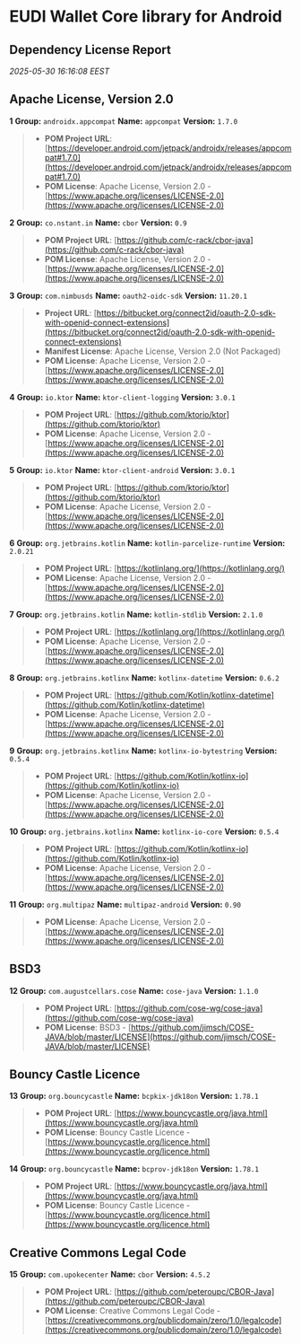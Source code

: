 
# EUDI Wallet Core library for Android
## Dependency License Report
_2025-05-30 16:16:08 EEST_
## Apache License, Version 2.0

**1** **Group:** `androidx.appcompat` **Name:** `appcompat` **Version:** `1.7.0` 
> - **POM Project URL**: [https://developer.android.com/jetpack/androidx/releases/appcompat#1.7.0](https://developer.android.com/jetpack/androidx/releases/appcompat#1.7.0)
> - **POM License**: Apache License, Version 2.0 - [https://www.apache.org/licenses/LICENSE-2.0](https://www.apache.org/licenses/LICENSE-2.0)

**2** **Group:** `co.nstant.in` **Name:** `cbor` **Version:** `0.9` 
> - **POM Project URL**: [https://github.com/c-rack/cbor-java](https://github.com/c-rack/cbor-java)
> - **POM License**: Apache License, Version 2.0 - [https://www.apache.org/licenses/LICENSE-2.0](https://www.apache.org/licenses/LICENSE-2.0)

**3** **Group:** `com.nimbusds` **Name:** `oauth2-oidc-sdk` **Version:** `11.20.1` 
> - **Project URL**: [https://bitbucket.org/connect2id/oauth-2.0-sdk-with-openid-connect-extensions](https://bitbucket.org/connect2id/oauth-2.0-sdk-with-openid-connect-extensions)
> - **Manifest License**: Apache License, Version 2.0 (Not Packaged)
> - **POM License**: Apache License, Version 2.0 - [https://www.apache.org/licenses/LICENSE-2.0](https://www.apache.org/licenses/LICENSE-2.0)

**4** **Group:** `io.ktor` **Name:** `ktor-client-logging` **Version:** `3.0.1` 
> - **POM Project URL**: [https://github.com/ktorio/ktor](https://github.com/ktorio/ktor)
> - **POM License**: Apache License, Version 2.0 - [https://www.apache.org/licenses/LICENSE-2.0](https://www.apache.org/licenses/LICENSE-2.0)

**5** **Group:** `io.ktor` **Name:** `ktor-client-android` **Version:** `3.0.1` 
> - **POM Project URL**: [https://github.com/ktorio/ktor](https://github.com/ktorio/ktor)
> - **POM License**: Apache License, Version 2.0 - [https://www.apache.org/licenses/LICENSE-2.0](https://www.apache.org/licenses/LICENSE-2.0)

**6** **Group:** `org.jetbrains.kotlin` **Name:** `kotlin-parcelize-runtime` **Version:** `2.0.21` 
> - **POM Project URL**: [https://kotlinlang.org/](https://kotlinlang.org/)
> - **POM License**: Apache License, Version 2.0 - [https://www.apache.org/licenses/LICENSE-2.0](https://www.apache.org/licenses/LICENSE-2.0)

**7** **Group:** `org.jetbrains.kotlin` **Name:** `kotlin-stdlib` **Version:** `2.1.0` 
> - **POM Project URL**: [https://kotlinlang.org/](https://kotlinlang.org/)
> - **POM License**: Apache License, Version 2.0 - [https://www.apache.org/licenses/LICENSE-2.0](https://www.apache.org/licenses/LICENSE-2.0)

**8** **Group:** `org.jetbrains.kotlinx` **Name:** `kotlinx-datetime` **Version:** `0.6.2` 
> - **POM Project URL**: [https://github.com/Kotlin/kotlinx-datetime](https://github.com/Kotlin/kotlinx-datetime)
> - **POM License**: Apache License, Version 2.0 - [https://www.apache.org/licenses/LICENSE-2.0](https://www.apache.org/licenses/LICENSE-2.0)

**9** **Group:** `org.jetbrains.kotlinx` **Name:** `kotlinx-io-bytestring` **Version:** `0.5.4` 
> - **POM Project URL**: [https://github.com/Kotlin/kotlinx-io](https://github.com/Kotlin/kotlinx-io)
> - **POM License**: Apache License, Version 2.0 - [https://www.apache.org/licenses/LICENSE-2.0](https://www.apache.org/licenses/LICENSE-2.0)

**10** **Group:** `org.jetbrains.kotlinx` **Name:** `kotlinx-io-core` **Version:** `0.5.4` 
> - **POM Project URL**: [https://github.com/Kotlin/kotlinx-io](https://github.com/Kotlin/kotlinx-io)
> - **POM License**: Apache License, Version 2.0 - [https://www.apache.org/licenses/LICENSE-2.0](https://www.apache.org/licenses/LICENSE-2.0)

**11** **Group:** `org.multipaz` **Name:** `multipaz-android` **Version:** `0.90` 
> - **POM License**: Apache License, Version 2.0 - [https://www.apache.org/licenses/LICENSE-2.0](https://www.apache.org/licenses/LICENSE-2.0)

## BSD3

**12** **Group:** `com.augustcellars.cose` **Name:** `cose-java` **Version:** `1.1.0` 
> - **POM Project URL**: [https://github.com/cose-wg/cose-java](https://github.com/cose-wg/cose-java)
> - **POM License**: BSD3 - [https://github.com/jimsch/COSE-JAVA/blob/master/LICENSE](https://github.com/jimsch/COSE-JAVA/blob/master/LICENSE)

## Bouncy Castle Licence

**13** **Group:** `org.bouncycastle` **Name:** `bcpkix-jdk18on` **Version:** `1.78.1` 
> - **POM Project URL**: [https://www.bouncycastle.org/java.html](https://www.bouncycastle.org/java.html)
> - **POM License**: Bouncy Castle Licence - [https://www.bouncycastle.org/licence.html](https://www.bouncycastle.org/licence.html)

**14** **Group:** `org.bouncycastle` **Name:** `bcprov-jdk18on` **Version:** `1.78.1` 
> - **POM Project URL**: [https://www.bouncycastle.org/java.html](https://www.bouncycastle.org/java.html)
> - **POM License**: Bouncy Castle Licence - [https://www.bouncycastle.org/licence.html](https://www.bouncycastle.org/licence.html)

## Creative Commons Legal Code

**15** **Group:** `com.upokecenter` **Name:** `cbor` **Version:** `4.5.2` 
> - **POM Project URL**: [https://github.com/peteroupc/CBOR-Java](https://github.com/peteroupc/CBOR-Java)
> - **POM License**: Creative Commons Legal Code - [https://creativecommons.org/publicdomain/zero/1.0/legalcode](https://creativecommons.org/publicdomain/zero/1.0/legalcode)



